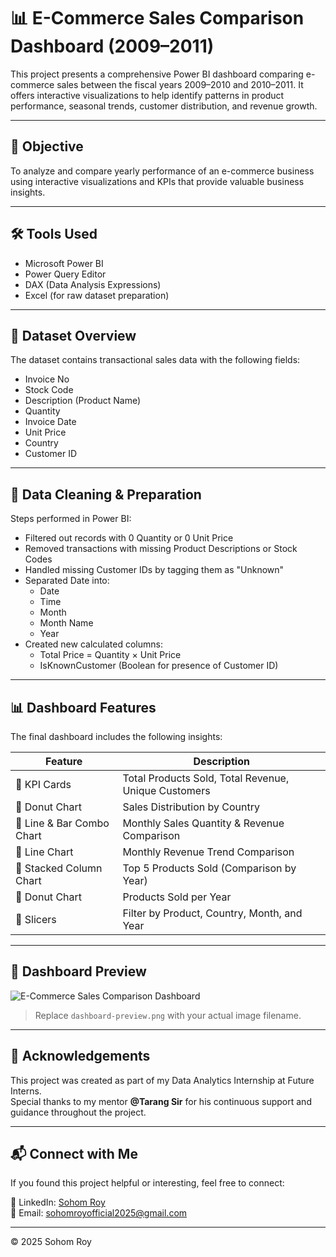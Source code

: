 # 📊 E-Commerce Sales Comparison Dashboard (2009–2011)

This project presents a comprehensive Power BI dashboard comparing e-commerce sales between the fiscal years 2009–2010 and 2010–2011. It offers interactive visualizations to help identify patterns in product performance, seasonal trends, customer distribution, and revenue growth.

---

## 📌 Objective

To analyze and compare yearly performance of an e-commerce business using interactive visualizations and KPIs that provide valuable business insights.

---

## 🛠️ Tools Used

- Microsoft Power BI  
- Power Query Editor  
- DAX (Data Analysis Expressions)  
- Excel (for raw dataset preparation)

---

## 📂 Dataset Overview

The dataset contains transactional sales data with the following fields:

- Invoice No  
- Stock Code  
- Description (Product Name)  
- Quantity  
- Invoice Date  
- Unit Price  
- Country  
- Customer ID  

---

## 🧹 Data Cleaning & Preparation

Steps performed in Power BI:

- Filtered out records with 0 Quantity or 0 Unit Price  
- Removed transactions with missing Product Descriptions or Stock Codes  
- Handled missing Customer IDs by tagging them as "Unknown"  
- Separated Date into:
  - Date  
  - Time  
  - Month  
  - Month Name  
  - Year  
- Created new calculated columns:
  - Total Price = Quantity × Unit Price  
  - IsKnownCustomer (Boolean for presence of Customer ID)

---

## 📊 Dashboard Features

The final dashboard includes the following insights:

| Feature                   | Description                                      |
|--------------------------|--------------------------------------------------|
| 📌 KPI Cards              | Total Products Sold, Total Revenue, Unique Customers |
| 📌 Donut Chart            | Sales Distribution by Country                   |
| 📌 Line & Bar Combo Chart | Monthly Sales Quantity & Revenue Comparison     |
| 📌 Line Chart             | Monthly Revenue Trend Comparison                |
| 📌 Stacked Column Chart   | Top 5 Products Sold (Comparison by Year)        |
| 📌 Donut Chart            | Products Sold per Year                          |
| 📌 Slicers                | Filter by Product, Country, Month, and Year     |

---

## 📸 Dashboard Preview

![E-Commerce Sales Comparison Dashboard](dashboard-preview.png)

> Replace `dashboard-preview.png` with your actual image filename.

---

## 🙌 Acknowledgements

This project was created as part of my Data Analytics Internship at Future Interns.  
Special thanks to my mentor **@Tarang Sir** for his continuous support and guidance throughout the project.

---

## 📬 Connect with Me

If you found this project helpful or interesting, feel free to connect:

🔗 LinkedIn: [Sohom Roy](www.linkedin.com/in/sohom-roy-009588314)  
📧 Email: sohomroyofficial2025@gmail.com

---

© 2025 Sohom Roy
